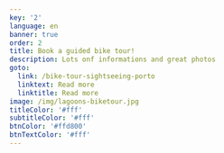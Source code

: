 ```yaml
---
key: '2'
language: en
banner: true
order: 2
title: Book a guided bike tour!
description: Lots onf informations and great photos
goto:
  link: /bike-tour-sightseeing-porto
  linktext: Read more
  linktitle: Read more
image: /img/lagoons-biketour.jpg
titleColor: '#fff'
subtitleColor: '#fff'
btnColor: '#ffd800'
btnTextColor: '#fff'
---
```


